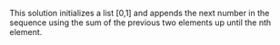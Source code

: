 This solution initializes a list [0,1] and appends the next number in the sequence using the sum of the previous two elements up until the nth element.
